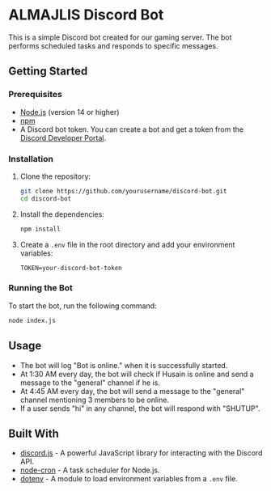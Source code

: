 # ALMAJLIS Discord Bot

This is a simple Discord bot created for our gaming server. The bot performs scheduled tasks and responds to specific messages.

## Getting Started

### Prerequisites

- [Node.js](https://nodejs.org/) (version 14 or higher)
- [npm](https://www.npmjs.com/)
- A Discord bot token. You can create a bot and get a token from the [Discord Developer Portal](https://discord.com/developers/applications).

### Installation

1. Clone the repository:

   ```sh
   git clone https://github.com/yourusername/discord-bot.git
   cd discord-bot
   ```

2. Install the dependencies:

   ```sh
   npm install
   ```

3. Create a `.env` file in the root directory and add your environment variables:
   ```env
   TOKEN=your-discord-bot-token
   ```

### Running the Bot

To start the bot, run the following command:

```sh
node index.js
```

## Usage

- The bot will log "Bot is online." when it is successfully started.
- At 1:30 AM every day, the bot will check if Husain is online and send a message to the "general" channel if he is.
- At 4:45 AM every day, the bot will send a message to the "general" channel mentioning 3 members to be online.
- If a user sends "hi" in any channel, the bot will respond with "SHUTUP".

## Built With

- [discord.js](https://discord.js.org/) - A powerful JavaScript library for interacting with the Discord API.
- [node-cron](https://www.npmjs.com/package/node-cron) - A task scheduler for Node.js.
- [dotenv](https://www.npmjs.com/package/dotenv) - A module to load environment variables from a `.env` file.
